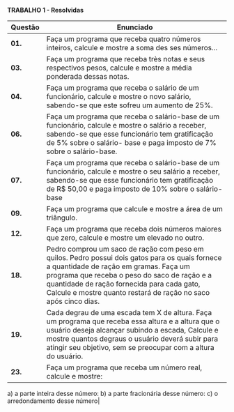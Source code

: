 **TRABALHO 1 - Resolvidas**

| Questão | Enunciado|
| ------- | -------- |
| **01.**   | Faça um programa que receba quatro números inteiros, calcule e mostre a soma des ses números... |
| **03.**   | Faça um programa que receba très notas e seus respectivos pesos, calcule e mostre a média ponderada dessas notas.|
| **04.**   | Faça um programa que receba o salário de um funcionário, calcule e mostre o novo salário, sabendo-se que este sofreu um aumento de 25%. |
| **06.**   | Faça um programa que receba o salário-base de um funcionário, calcule e mostre o salário a receber, sabendo-se que esse funcionário tem gratificação de 5% sobre o salário- base e paga imposto de 7% sobre o salário-base. |
| **07.**   | Faça um programa que receba o salário-base de um funcionário, calcule e mostre o seu salário a receber, sabendo-se que esse funcionário tem gratificação de R$ 50,00 e paga imposto de 10% sobre o salário-base |
| **09.**   | Faça um programa que calcule e mostre a área de um triângulo. |
| **12.**   | Faça um programa que receba dois números maiores que zero, calcule e mostre um elevado no outro.|
| **18.**   |Pedro comprou um saco de ração com peso em quilos. Pedro possui dois gatos para os quais fornece a quantidade de ração em gramas. Faça um programa que receba o peso do saco de ração e a quantidade de ração fornecida para cada gato, Calcule e mostre quanto restará de ração no saco após cinco dias.|
| **19.**   | Cada degrau de uma escada tem X de altura. Faça um programa que receba essa altura e a altura que o usuário deseja alcançar subindo a escada, Calcule e mostre quantos degraus o usuário deverá subir para atingir seu objetivo, sem se preocupar com a altura do usuário.|
| **23.**   |Faça um programa que receba um número real, calcule e mostre:
a) a parte inteira desse número:
b) a parte fracionária desse número: 
c) o arredondamento desse número|

